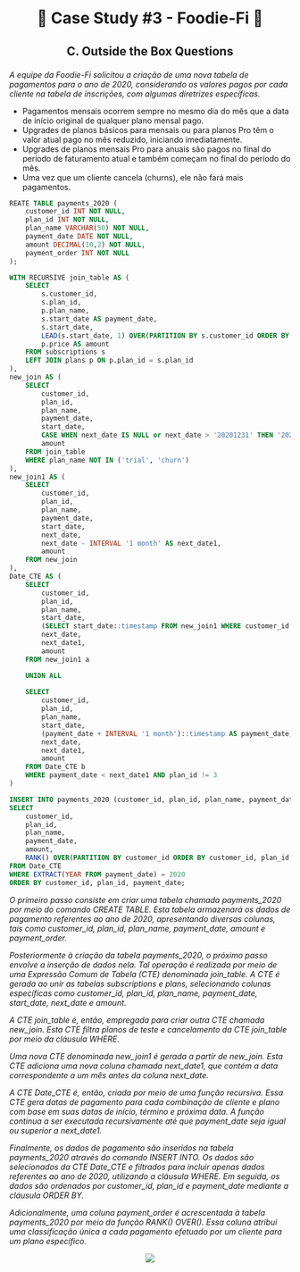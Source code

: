 # <p align="center" style="margin-top: 0px;">🥑 Case Study #3 - Foodie-Fi 🥑
## <p align="center"> C. Outside the Box Questions

*A equipe da Foodie-Fi solicitou a criação de uma nova tabela de pagamentos para o ano de 2020, considerando os valores pagos por cada cliente na tabela de inscrições, com algumas diretrizes específicas.*

- Pagamentos mensais ocorrem sempre no mesmo dia do mês que a data de início original de qualquer plano mensal pago.
- Upgrades de planos básicos para mensais ou para planos Pro têm o valor atual pago no mês reduzido, iniciando imediatamente.
- Upgrades de planos mensais Pro para anuais são pagos no final do período de faturamento atual e também começam no final do período do mês.
- Uma vez que um cliente cancela (churns), ele não fará mais pagamentos.
 
```sql
REATE TABLE payments_2020 (
    customer_id INT NOT NULL,
    plan_id INT NOT NULL,
    plan_name VARCHAR(50) NOT NULL,
    payment_date DATE NOT NULL,
    amount DECIMAL(10,2) NOT NULL,
    payment_order INT NOT NULL
);

WITH RECURSIVE join_table AS (
    SELECT 
        s.customer_id,
        s.plan_id,
        p.plan_name,
        s.start_date AS payment_date,
        s.start_date,
        LEAD(s.start_date, 1) OVER(PARTITION BY s.customer_id ORDER BY s.start_date, s.plan_id) AS next_date,
        p.price AS amount
    FROM subscriptions s
    LEFT JOIN plans p ON p.plan_id = s.plan_id
),
new_join AS (
    SELECT 
        customer_id,
        plan_id,
        plan_name,
        payment_date,
        start_date,
        CASE WHEN next_date IS NULL or next_date > '20201231' THEN '20201231' ELSE next_date END AS next_date,
        amount
    FROM join_table
    WHERE plan_name NOT IN ('trial', 'churn')
),
new_join1 AS (
    SELECT 
        customer_id,
        plan_id,
        plan_name,
        payment_date,
        start_date,
        next_date,
        next_date - INTERVAL '1 month' AS next_date1,
        amount
    FROM new_join
),
Date_CTE AS (
    SELECT 
        customer_id,
        plan_id,
        plan_name,
        start_date,
        (SELECT start_date::timestamp FROM new_join1 WHERE customer_id = a.customer_id AND plan_id = a.plan_id ORDER BY start_date LIMIT 1) AS payment_date,
        next_date, 
        next_date1,
        amount
    FROM new_join1 a

    UNION ALL 
    
    SELECT 
        customer_id,
        plan_id,
        plan_name,
        start_date, 
        (payment_date + INTERVAL '1 month')::timestamp AS payment_date,
        next_date, 
        next_date1,
        amount
    FROM Date_CTE b
    WHERE payment_date < next_date1 AND plan_id != 3
)

INSERT INTO payments_2020 (customer_id, plan_id, plan_name, payment_date, amount, payment_order)
SELECT 
    customer_id,
    plan_id,
    plan_name,
    payment_date,
    amount,
    RANK() OVER(PARTITION BY customer_id ORDER BY customer_id, plan_id, payment_date) AS payment_order
FROM Date_CTE
WHERE EXTRACT(YEAR FROM payment_date) = 2020
ORDER BY customer_id, plan_id, payment_date;
```

*O primeiro passo consiste em criar uma tabela chamada payments_2020 por meio do comando CREATE TABLE. Esta tabela armazenará os dados de pagamento referentes ao ano de 2020, apresentando diversas colunas, tais como customer_id, plan_id, plan_name, payment_date, amount e payment_order.*

*Posteriormente à criação da tabela payments_2020, o próximo passo envolve a inserção de dados nela. Tal operação é realizada por meio de uma Expressão Comum de Tabela (CTE) denominada join_table. A CTE é gerada ao unir as tabelas subscriptions e plans, selecionando colunas específicas como customer_id, plan_id, plan_name, payment_date, start_date, next_date e amount.*

*A CTE join_table é, então, empregada para criar outra CTE chamada new_join. Esta CTE filtra planos de teste e cancelamento da CTE join_table por meio da cláusula WHERE.*

*Uma nova CTE denominada new_join1 é gerada a partir de new_join. Esta CTE adiciona uma nova coluna chamada next_date1, que contém a data correspondente a um mês antes da coluna next_date.*

*A CTE Date_CTE é, então, criada por meio de uma função recursiva. Essa CTE gera datas de pagamento para cada combinação de cliente e plano com base em suas datas de início, término e próxima data. A função continua a ser executada recursivamente até que payment_date seja igual ou superior a next_date1.*

*Finalmente, os dados de pagamento são inseridos na tabela payments_2020 através do comando INSERT INTO. Os dados são selecionados da CTE Date_CTE e filtrados para incluir apenas dados referentes ao ano de 2020, utilizando a cláusula WHERE. Em seguida, os dados são ordenados por customer_id, plan_id e payment_date mediante a cláusula ORDER BY.*

*Adicionalmente, uma coluna payment_order é acrescentada à tabela payments_2020 por meio da função RANK() OVER(). Essa coluna atribui uma classificação única a cada pagamento efetuado por um cliente para um plano específico.*

<p align="center" style="margin-top: 0px;"> <img src="https://miro.medium.com/v2/resize:fit:750/format:webp/1*_-rzYR_QDWjtEDvkckDNag.png">









